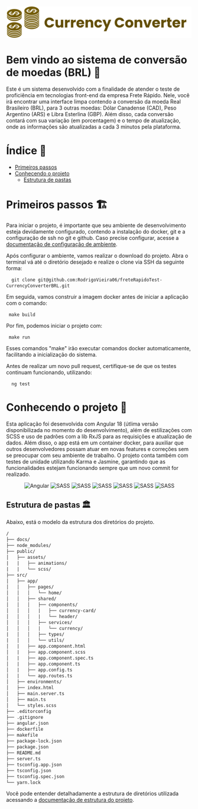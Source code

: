 <p align="center">
  <img src="public/assets/images/logo.svg" alt="Logo do Projeto" width=500>
</p>

# Bem vindo ao sistema de conversão de moedas (BRL) 🚀

Este é um sistema desenvolvido com a finalidade de atender o teste de proficiência
em tecnologias front-end da empresa Frete Rápido. Nele, você irá encontrar uma 
interface limpa contendo a conversão da moeda Real Brasileiro (BRL), para 3 outras
moedas: Dólar Canadense (CAD), Peso Argentino (ARS) e Libra Esterlina (GBP). Além
disso, cada conversão contará com sua variação (em porcentagem) e o tempo de
atualização, onde as informações são atualizadas a cada 3 minutos pela plataforma.

# Índice 📝

- [Primeiros passos](#primeiros-passos-🏗️)
- [Conhecendo o projeto](#conhecendo-o-projeto-📖)
  - [Estrutura de pastas](#estrutura-de-pastas-🏛️)

# Primeiros passos 🏗️

Para iniciar o projeto, é importante que seu ambiente de desenvolvimento esteja
devidamente configurado, contendo a instalação do docker, git e a configuração de
ssh no git e github. Caso precise configurar, acesse a [documentação de configuração
de ambiente](docs/configuracaoDeAmbiente.md).

Após configurar o ambiente, vamos realizar o download do projeto. Abra o terminal
vá até o diretório desejado e realize o clone via SSH da seguinte forma:

```
  git clone git@github.com:RodrigoVieira06/freteRapidoTest-CurrencyConverterBRL.git
```

Em seguida, vamos construir a imagem docker antes de iniciar a aplicação com o 
comando:
```
 make build
```

Por fim, podemos iniciar o projeto com:
```
 make run
```

Esses comandos "make" irão executar comandos docker automaticamente, facilitando a 
inicialização do sistema.

Antes de realizar um novo pull request, certifique-se de que os testes continuam
funcionando, utilizando:
```
  ng test
```

# Conhecendo o projeto 📖

Esta aplicação foi desenvolvida com Angular 18 (útlima versão disponibilizada no 
momento do desenvolvimento), além de estilizações com SCSS e uso de padrões com a lib 
RxJS para as requisições e atualização de dados. Além disso, o app está em um container
docker, para auxiliar que outros desenvolvedores possam atuar em novas features e 
correções sem se preocupar com seu ambiente de trabalho. O projeto conta também com 
testes de unidade utilizando Karma e Jasmine, garantindo que as funcionalidades estejam
funcionando sempre que um novo commit for realizado.

<div align="center">
  <img alt="Angular" src="https://img.shields.io/badge/angular-%23DD0031.svg?style=for-the-badge&logo=angular&logoColor=white">
  <img alt="SASS" src="https://img.shields.io/badge/rxjs-%23B7178C.svg?style=for-the-badge&logo=reactivex&logoColor=white">
  <img alt="SASS" src="https://img.shields.io/badge/typescript-%23007ACC.svg?style=for-the-badge&logo=typescript&logoColor=white">
  <img alt="SASS" src="https://img.shields.io/badge/SASS-hotpink.svg?style=for-the-badge&logo=SASS&logoColor=white">
  <img alt="SASS" src="https://img.shields.io/badge/-Jasmine-%238A4182?style=for-the-badge&logo=Jasmine&logoColor=white">
  <img alt="SASS" src="https://img.shields.io/badge/docker-%230db7ed.svg?style=for-the-badge&logo=docker&logoColor=white">
  <img alt="SASS" src="https://img.shields.io/badge/CMake-%23008FBA.svg?style=for-the-badge&logo=cmake&logoColor=white">
</div>

## Estrutura de pastas 🏛️

Abaixo, está o modelo da estrutura dos diretórios do projeto.

```
/
├── docs/
├── node_modules/
├── public/
│   ├── assets/
|   |   ├── animations/
|   |   └── scss/
├── src/
│   ├── app/
│   │   ├── pages/
│   │   │   └── home/
│   │   ├── shared/
│   │   │   ├── components/
│   │   │   |   ├── currency-card/
│   │   │   |   └── header/
│   │   │   ├── services/
│   │   │   |   └── currency/
|   │   │   ├── types/
|   │   │   └── utils/
│   |   ├── app.component.html
│   |   ├── app.component.scss
│   |   ├── app.component.spec.ts
│   |   ├── app.component.ts
│   |   ├── app.config.ts
│   |   └── app.routes.ts
│   ├── environments/
│   ├── index.html
│   ├── main.server.ts
│   ├── main.ts
│   └── styles.scss
├── .editorconfig
├── .gitignore
├── angular.json
├── dockerfile
├── makefile
├── package-lock.json
├── package.json
├── README.md
├── server.ts
├── tsconfig.app.json
├── tsconfig.json
├── tsconfig.spec.json
└── yarn.lock
```

Você pode entender detalhadamente a estrutura de diretórios utilizada acessando a 
[documentação de estrutura do projeto](docs/estruturaDoProjeto.md).
